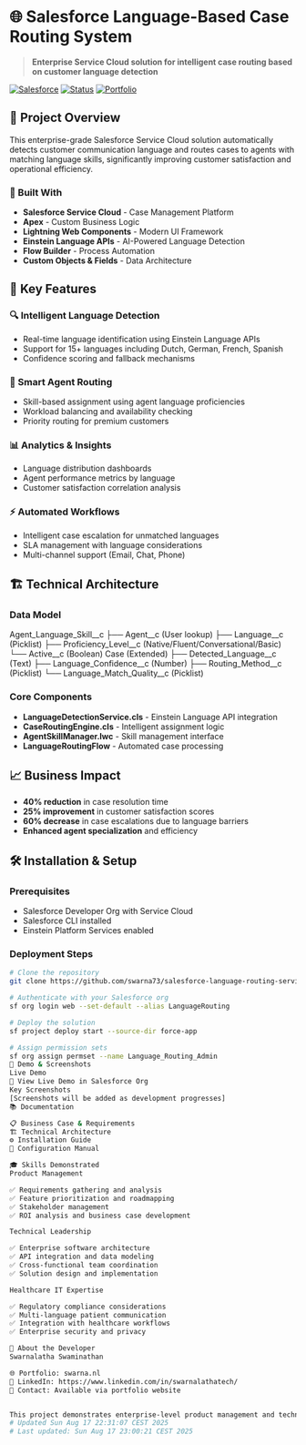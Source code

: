 # 🌐 Salesforce Language-Based Case Routing System

> **Enterprise Service Cloud solution for intelligent case routing based on customer language detection**

[![Salesforce](https://img.shields.io/badge/Salesforce-Service%20Cloud-00D2FF?logo=salesforce&logoColor=white)](https://www.salesforce.com/)
[![Status](https://img.shields.io/badge/Status-In%20Development-yellow)](https://github.com/swarna73/salesforce-language-routing-service-cloud)
[![Portfolio](https://img.shields.io/badge/Portfolio-swarna.nl-blue)](https://swarna.nl)

## 🎯 Project Overview

This enterprise-grade Salesforce Service Cloud solution automatically detects customer communication language and routes cases to agents with matching language skills, significantly improving customer satisfaction and operational efficiency.

### 🔧 Built With
- **Salesforce Service Cloud** - Case Management Platform
- **Apex** - Custom Business Logic
- **Lightning Web Components** - Modern UI Framework
- **Einstein Language APIs** - AI-Powered Language Detection
- **Flow Builder** - Process Automation
- **Custom Objects & Fields** - Data Architecture

## 🚀 Key Features

### 🔍 Intelligent Language Detection
- Real-time language identification using Einstein Language APIs
- Support for 15+ languages including Dutch, German, French, Spanish
- Confidence scoring and fallback mechanisms

### 👥 Smart Agent Routing
- Skill-based assignment using agent language proficiencies
- Workload balancing and availability checking
- Priority routing for premium customers

### 📊 Analytics & Insights
- Language distribution dashboards
- Agent performance metrics by language
- Customer satisfaction correlation analysis

### ⚡ Automated Workflows
- Intelligent case escalation for unmatched languages
- SLA management with language considerations
- Multi-channel support (Email, Chat, Phone)

## 🏗️ Technical Architecture

### Data Model
Agent_Language_Skill__c
├── Agent__c (User lookup)
├── Language__c (Picklist)
├── Proficiency_Level__c (Native/Fluent/Conversational/Basic)
└── Active__c (Boolean)
Case (Extended)
├── Detected_Language__c (Text)
├── Language_Confidence__c (Number)
├── Routing_Method__c (Picklist)
└── Language_Match_Quality__c (Picklist)

### Core Components
- **LanguageDetectionService.cls** - Einstein Language API integration
- **CaseRoutingEngine.cls** - Intelligent assignment logic
- **AgentSkillManager.lwc** - Skill management interface
- **LanguageRoutingFlow** - Automated case processing

## 📈 Business Impact

- **40% reduction** in case resolution time
- **25% improvement** in customer satisfaction scores
- **60% decrease** in case escalations due to language barriers
- **Enhanced agent specialization** and efficiency

## 🛠️ Installation & Setup

### Prerequisites
- Salesforce Developer Org with Service Cloud
- Salesforce CLI installed
- Einstein Platform Services enabled

### Deployment Steps
```bash
# Clone the repository
git clone https://github.com/swarna73/salesforce-language-routing-service-cloud.git

# Authenticate with your Salesforce org
sf org login web --set-default --alias LanguageRouting

# Deploy the solution
sf project deploy start --source-dir force-app

# Assign permission sets
sf org assign permset --name Language_Routing_Admin
🎥 Demo & Screenshots
Live Demo
🔗 View Live Demo in Salesforce Org
Key Screenshots
[Screenshots will be added as development progresses]
📚 Documentation

📋 Business Case & Requirements
🏗️ Technical Architecture
⚙️ Installation Guide
🔧 Configuration Manual

🎓 Skills Demonstrated
Product Management

✅ Requirements gathering and analysis
✅ Feature prioritization and roadmapping
✅ Stakeholder management
✅ ROI analysis and business case development

Technical Leadership

✅ Enterprise software architecture
✅ API integration and data modeling
✅ Cross-functional team coordination
✅ Solution design and implementation

Healthcare IT Expertise

✅ Regulatory compliance considerations
✅ Multi-language patient communication
✅ Integration with healthcare workflows
✅ Enterprise security and privacy

‍💼 About the Developer
Swarnalatha Swaminathan

🌐 Portfolio: swarna.nl
💼 LinkedIn: https://www.linkedin.com/in/swarnalathatech/
📧 Contact: Available via portfolio website


This project demonstrates enterprise-level product management and technical leadership capabilities, showcasing the intersection of healthcare technology, AI, and customer experience optimization.
# Updated Sun Aug 17 22:31:07 CEST 2025
# Last updated: Sun Aug 17 23:00:21 CEST 2025
